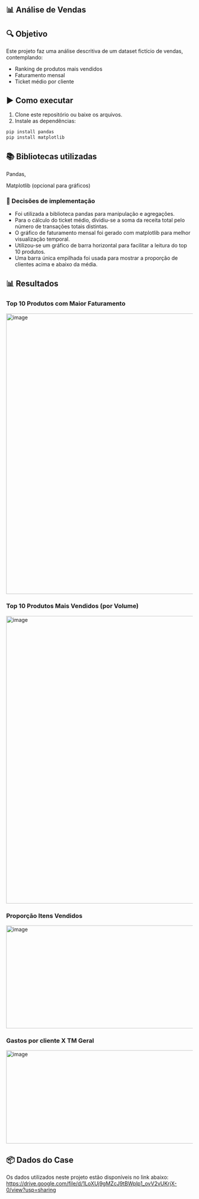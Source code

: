 ## 📊 Análise de Vendas

## 🔍 Objetivo
Este projeto faz uma análise descritiva de um dataset fictício de vendas, contemplando:
- Ranking de produtos mais vendidos  
- Faturamento mensal  
- Ticket médio por cliente  

## ▶️ Como executar
1. Clone este repositório ou baixe os arquivos.  
2. Instale as dependências:  

```bash
pip install pandas
pip install matplotlib
```

## 📚 Bibliotecas utilizadas

Pandas,

Matplotlib (opcional para gráficos)

### 🧠 Decisões de implementação

- Foi utilizada a biblioteca pandas para manipulação e agregações.
- Para o cálculo do ticket médio, dividiu-se a soma da receita total pelo número de transações totais distintas.
- O gráfico de faturamento mensal foi gerado com matplotlib para melhor visualização temporal.
- Utilizou-se um gráfico de barra horizontal para facilitar a leitura do top 10 produtos.
- Uma barra única empilhada foi usada para mostrar a proporção de clientes acima e abaixo da média.


## 📊 Resultados

### Top 10 Produtos com Maior Faturamento
<img width="1393" height="755" alt="image" src="https://github.com/user-attachments/assets/1ff1aa91-dde5-4767-97ab-994aa15dd2a7" />

### Top 10 Produtos Mais Vendidos (por Volume)
<img width="1414" height="774" alt="image" src="https://github.com/user-attachments/assets/2ad750cb-6be5-4fab-9c98-e474f9c5bb80" />

### Proporção Itens Vendidos
<img width="776" height="277" alt="image" src="https://github.com/user-attachments/assets/827c65ca-0cb7-44b0-a733-407d2cb4d65b" />

### Gastos por cliente X TM Geral 
<img width="876" height="251" alt="image" src="https://github.com/user-attachments/assets/9b1b49f2-d624-4f84-9daf-683781dc9ffb" />

## 📦 Dados do Case
Os dados utilizados neste projeto estão disponíveis no link abaixo:
https://drive.google.com/file/d/1LoXUj9gMZcJ9tBWplp1_ovV2vUKrjX-0/view?usp=sharing

